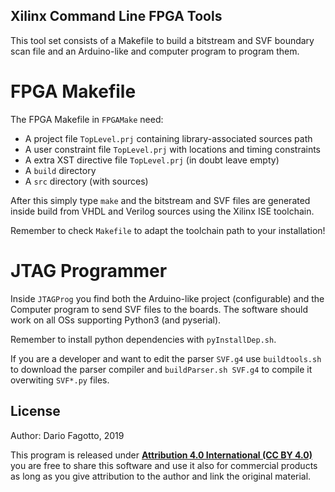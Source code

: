 ## Xilinx Command Line FPGA Tools

This tool set consists of a Makefile to build
a bitstream and SVF boundary scan file and an
Arduino-like and computer program to program
them.

# FPGA Makefile

The FPGA Makefile in `FPGAMake` need:
- A project file `TopLevel.prj` containing library-associated sources path
- A user constraint file `TopLevel.prj` with locations and timing constraints
- A extra XST directive file `TopLevel.prj` (in doubt leave empty)
- A `build` directory
- A `src` directory (with sources)

After this simply type `make` and the bitstream and SVF files are
generated inside build from VHDL and Verilog sources using the Xilinx
ISE toolchain.

Remember to check `Makefile` to adapt the toolchain path to your installation!

# JTAG Programmer

Inside `JTAGProg` you find both the Arduino-like project (configurable)
and the Computer program to send SVF files to the boards.
The software should work on all OSs supporting Python3 (and pyserial).

Remember to install python dependencies with `pyInstallDep.sh`.

If you are a developer and want to edit the parser `SVF.g4` use
`buildtools.sh` to download the parser compiler and `buildParser.sh SVF.g4`
to compile it overwiting `SVF*.py` files.

## License

Author: Dario Fagotto, 2019

This program is released under [**Attribution 4.0 International (CC BY 4.0)**](https://creativecommons.org/licenses/by/4.0/)
you are free to share this software and use it also for commercial products as
long as you give attribution to the author and link the original material.
